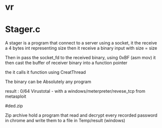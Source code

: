 # vr
# Stager.c

A stager is a program that connect to a server using a socket, it the receive a 4 bytes int representing size
then it receive a binary input with size = size

Then in pass the socket_fd to the received binary, using 0xBF (asm mov)
it then cast the buffer of receiver binary into a function pointer

the it calls it function using CreatThread

The binary can be Absolutely any program

result : 0/64 Virustotal - with a windows/meterpreter/revese_tcp from metasploit

#ded.zip

Zip archive hold a program that read and decrypt every recorded password in chrome and write them to a file in Temp/result (windows)
